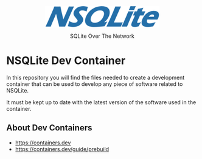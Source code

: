 <p align="center">
  <p align="center">
    <img align="center" width="300" src="https://raw.githubusercontent.com/nsqlite/nsqlite/main/assets/NSQLite.png"/>
  </p>
  <p align="center">
    SQLite Over The Network
  </p>
</p>

# NSQLite Dev Container

In this repository you will find the files needed to create a development
container that can be used to develop any piece of software related to NSQLite.

It must be kept up to date with the latest version of the software used in the
container.

## About Dev Containers

- https://containers.dev
- https://containers.dev/guide/prebuild
